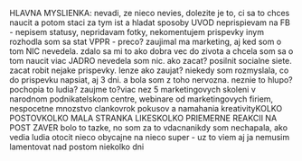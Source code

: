 HLAVNA MYSLIENKA: nevadi, ze nieco nevies, dolezite je to, ci sa to chces naucit a potom staci za tym ist a hladat sposoby
UVOD
neprispievam na FB - nepisem statusy, nepridavam fotky, nekomentujem prispevky inym
rozhodla som sa stat VPPR - preco? 
	zaujimal ma marketing, aj ked som o tom NIC nevedela. 
	zdalo sa mi to ako dobra vec do zivota a chcela som sa o tom naucit viac
JADRO
nevedela som nic. ako zacat? posilnit socialne siete. zacat robit nejake prispevky. 
lenze ako zaujat? niekedy som rozmyslala, co do prispevku napsiat, aj 3 dni. a bola som z toho nervozna. neznie to hlupo? pochopia to ludia? zaujme to?viac nez 5 marketingovych skoleni v narodnom podnikatelskom centre, webinare od marketingovych firiem, nespocetne mnozstvo clankovrok pokusov a namahania kreativityKOLKO POSTOVKOLKO MALA STRANKA LIKESKOLKO PRIEMERNE REAKCII NA POST
ZAVER
bolo to tazke, no som za to vdacnanikdy som nechapala, ako vedia ludia otocit nieco obycajne na nieco super - uz to viem aj ja
nemusim lamentovat nad postom niekolko dni
